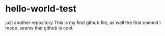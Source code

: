 # hello-world-test
just another repository 
This is my first github file, as well the first commit I made.
seems that github is cool.
